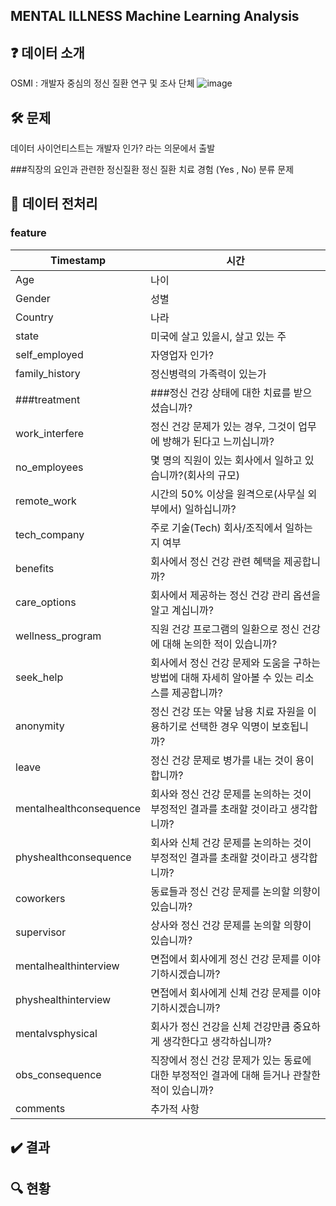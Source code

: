 ## MENTAL  ILLNESS Machine Learning Analysis

## ❓ 데이터 소개
OSMI : 개발자 중심의 정신 질환 연구 및 조사 단체
![image](https://user-images.githubusercontent.com/48009811/179446356-433cf5c7-1d3c-46cd-b94c-3f777efaa4cb.png)

## 🛠 문제
데이터 사이언티스트는 개발자 인가? 라는 의문에서 출발

###직장의 요인과 관련한 정신질환 정신 질환 치료 경험 (Yes , No) 분류 문제

## 🧹 데이터 전처리
### feature
| Timestamp               | 시간                                                     |
| ----------------------- | ------------------------------------------------------ |
| Age                     | 나이                                                     |
| Gender                  | 성별                                                     |
| Country                 | 나라                                                     |
| state                   | 미국에 살고 있을시, 살고 있는 주                                    |
| self\_employed          | 자영업자 인가?                                               |
| family\_history         | 정신병력의 가족력이 있는가                                         |
| ###treatment               | ###정신 건강 상태에 대한 치료를 받으셨습니까?                               |
| work\_interfere         | 정신 건강 문제가 있는 경우, 그것이 업무에 방해가 된다고 느끼십니까?                |
| no\_employees           | 몇 명의 직원이 있는 회사에서 일하고 있습니까?(회사의 규모)                     |
| remote\_work            | 시간의 50% 이상을 원격으로(사무실 외부에서) 일하십니까?                      |
| tech\_company           | 주로 기술(Tech) 회사/조직에서 일하는지 여부                            |
| benefits                | 회사에서 정신 건강 관련 혜택을 제공합니까?                               |
| care\_options           | 회사에서 제공하는 정신 건강 관리 옵션을 알고 계십니까?                        |
| wellness\_program       | 직원 건강 프로그램의 일환으로 정신 건강에 대해 논의한 적이 있습니까?                |
| seek\_help              | 회사에서 정신 건강 문제와 도움을 구하는 방법에 대해 자세히 알아볼 수 있는 리소스를 제공합니까? |
| anonymity               | 정신 건강 또는 약물 남용 치료 자원을 이용하기로 선택한 경우 익명이 보호됩니까?          |
| leave                   | 정신 건강 문제로 병가를 내는 것이 용이합니까?                             |
| mentalhealthconsequence | 회사와 정신 건강 문제를 논의하는 것이 부정적인 결과를 초래할 것이라고 생각합니까?         |
| physhealthconsequence   | 회사와 신체 건강 문제를 논의하는 것이 부정적인 결과를 초래할 것이라고 생각합니까?         |
| coworkers               | 동료들과 정신 건강 문제를 논의할 의향이 있습니까?                           |
| supervisor              | 상사와 정신 건강 문제를 논의할 의향이 있습니까?                            |
| mentalhealthinterview   | 면접에서 회사에게 정신 건강 문제를 이야기하시겠습니까?                         |
| physhealthinterview     | 면접에서 회사에게 신체 건강 문제를 이야기하시겠습니까?                         |
| mentalvsphysical        | 회사가 정신 건강을 신체 건강만큼 중요하게 생각한다고 생각하십니까?                  |
| obs\_consequence        | 직장에서 정신 건강 문제가 있는 동료에 대한 부정적인 결과에 대해 듣거나 관찰한 적이 있습니까?  |
| comments                | 추가적 사항 
## ✔️ 결과


## 🔍 현황


